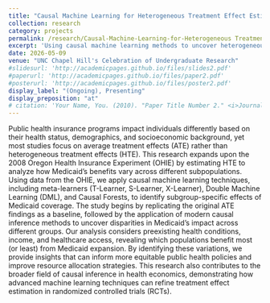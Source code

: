 ```yaml
---
title: "Causal Machine Learning for Heterogeneous Treatment Effect Estimation in the 2008 Oregon Health Insurance Experiment"
collection: research
category: projects
permalink: /research/Causal-Machine-Learning-for-Heterogeneous Treatment-Effects-in-the-2008-Oregon-Health-Insurance-Experiment
excerpt: 'Using causal machine learning methods to uncover heterogeneous treatment effects in the OHIE and develop policy targeting algorithms that maximize the impact of Medicaid expansion.'
date: 2026-05-09
venue: "UNC Chapel Hill's Celebration of Undergraduate Research"
#slidesurl: 'http://academicpages.github.io/files/slides2.pdf'
#paperurl: 'http://academicpages.github.io/files/paper2.pdf'
#posterurl: 'http://academicpages.github.io/files/poster2.pdf'
display_label: "(Ongoing), Presenting"
display_preposition: "at"
# citation: 'Your Name, You. (2010). "Paper Title Number 2." <i>Journal 1</i>. 1(2).'
---
```


Public health insurance programs impact individuals differently based on their health status, demographics, and socioeconomic background, yet most studies focus on average treatment effects (ATE) rather than heterogeneous treatment effects (HTE). This research expands upon the 2008 Oregon Health Insurance Experiment (OHIE) by estimating HTE to analyze how Medicaid’s benefits vary across different subpopulations. Using data from the OHIE, we apply causal machine learning techniques, including meta-learners (T-Learner, S-Learner, X-Learner), Double Machine Learning (DML), and Causal Forests, to identify subgroup-specific effects of Medicaid coverage. The study begins by replicating the original ATE findings as a baseline, followed by the application of modern causal inference methods to uncover disparities in Medicaid’s impact across different groups. Our analysis considers preexisting health conditions, income, and healthcare access, revealing which populations benefit most (or least) from Medicaid expansion. By identifying these variations, we provide insights that can inform more equitable public health policies and improve resource allocation strategies. This research also contributes to the broader field of causal inference in health economics, demonstrating how advanced machine learning techniques can refine treatment effect estimation in randomized controlled trials (RCTs).
